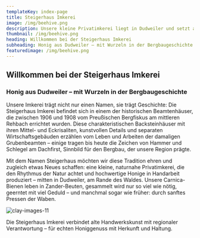 ```yaml
---
templateKey: index-page
title: Steigerhaus Imkerei 
image: /img/beehive.png
description: Unsere kleine Privatimkerei liegt in Dudweiler und setzt auf naturnahe Bienenhaltung mit wenigen Völkern. Wir produzieren Blüten- und Presshonig nach alter Handwerkstradition – unverfälscht, regional und mit viel Sorgfalt.
thumbnail: /img/beehive.png
heading: Willkommen bei der Steigerhaus Imkerei
subheading: Honig aus Dudweiler – mit Wurzeln in der Bergbaugeschichte HEading
featuredimage: /img/beehive.png
---
```


## Willkommen bei der Steigerhaus Imkerei
### Honig aus Dudweiler – mit Wurzeln in der Bergbaugeschichte

Unsere Imkerei trägt nicht nur einen Namen, sie trägt Geschichte: Die Steigerhaus Imkerei befindet sich in einem der historischen Beamtenhäuser, die zwischen 1906 und 1908 vom Preußischen Bergfiskus am mittleren Rehbach errichtet wurden. Diese charakteristischen Backsteinhäuser mit ihren Mittel- und Eckrisaliten, kunstvollen Details und separaten Wirtschaftsgebäuden erzählen vom Leben und Arbeiten der damaligen Grubenbeamten – einige tragen bis heute die Zeichen von Hammer und Schlegel am Dachfirst, Sinnbild für den Bergbau, der unsere Region prägte.

Mit dem Namen Steigerhaus möchten wir diese Tradition ehren und zugleich etwas Neues schaffen: eine kleine, naturnahe Privatimkerei, die den Rhythmus der Natur achtet und hochwertige Honige in Handarbeit produziert – mitten in Dudweiler, am Rande des Waldes. Unsere Carnica-Bienen leben in Zander-Beuten, gesammelt wird nur so viel wie nötig, geerntet mit viel Geduld – und manchmal sogar wie früher: durch sanftes Pressen der Waben.

![clay-images-11](/img/beehive.png)

Die Steigerhaus Imkerei verbindet alte Handwerkskunst mit regionaler Verantwortung – für echten Honiggenuss mit Herkunft und Haltung.
